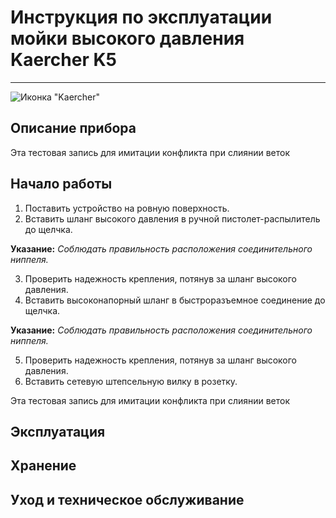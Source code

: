 # Инструкция по эксплуатации мойки высокого давления Kaercher K5
---
![Иконка "Kaercher"](kaercher.png)
## Описание прибора

Эта тестовая запись для имитации конфликта при слиянии веток

## Начало работы
1. Поставить устройство на ровную поверхность.
2. Вставить шланг высокого давления в ручной пистолет-распылитель до щелчка.

**Указание:**  *Соблюдать правильность расположения соединительного ниппеля.*

3. Проверить надежность крепления, потянув за
шланг высокого давления.
4. Вставить высоконапорный шланг в быстроразъемное соединение до щелчка.

**Указание:** *Соблюдать правильность расположения соединительного ниппеля.*

5. Проверить надежность крепления, потянув за
шланг высокого давления.
6. Вставить сетевую штепсельную вилку в розетку.


Эта тестовая запись для имитации конфликта при слиянии веток

## Эксплуатация

## Хранение

## Уход и техническое обслуживание

